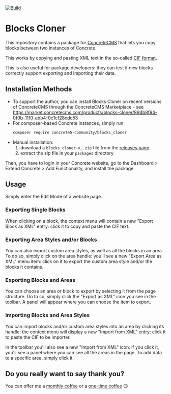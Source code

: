 [![Build](https://github.com/concrete5-community/blocks_cloner/actions/workflows/build.yml/badge.svg)](https://github.com/concrete5-community/blocks_cloner/actions/workflows/build.yml)

# Blocks Cloner

This repository contains a package for [ConcreteCMS](https://www.concretecms.org/) that lets you copy blocks between two instances of Concrete.

This works by copying and pasting XML text in the so-called [CIF format](https://documentation.concretecms.org/9-x/developers/security/concrete-interchange-format).

This is also useful for package developers: they can test if new blocks correctly support exporting and importing their data.

## Installation Methods

* To support the author, you can install Blocks Cloner on recent versions of ConcreteCMS through the ConcreteCMS Marketplace - see https://market.concretecms.com/products/blocks-cloner/894b8f94-0f0b-11f0-abb4-0e1cf28cdc53
* For composer-based Concrete instances, simply run
   ```sh
   composer require concrete5-community/blocks_cloner
   ```
* Manual installation:
  1. download a `blocks_cloner-v….zip` file from the [releases page](https://github.com/concrete5-community/blocks_cloner/releases/latest)
  2. extract the zip file in your `packages` directory

Then, you have to login in your Concrete website, go to the Dashboard > Extend Concrete > Add Functionality, and install the package.

## Usage

Simply enter the Edit Mode of a website page.

### Exporting Single Blocks

When clicking on a block, the context menu will contain a new "Export Block as XML" entry: click it to copy and paste the CIF text.

### Exporting Area Styles and/or Blocks

You can also export custom area styles, as well as all the blocks in an area.
To do so, simply click on the area handle: you'll see a new "Export Area as XML" menu item: click on it to export the custom area style and/or the blocks it contains.

### Exporting Blocks and Areas 

You can choose an area or block to export by selecting it from the page structure.
Do to so, simply click the "Export as XML" icon you see in the toolbar.
A panel will appear where you can choose the item to export.


### Importing Blocks and Area Styles

You can import blocks and/or custom area styles into an area by clicking its handle: the context menu will display a new "Import from XML" entry: click it to paste the CIF to be importer.

In the toolbar you'll also see a new "Import from XML" icon: if you click it, you'll see a panel where you can see all the areas in the page. To add data to a specific area, simply click it.

## Do you really want to say thank you?

You can offer me a [monthly coffee](https://github.com/sponsors/mlocati) or a [one-time coffee](https://paypal.me/mlocati) :wink:
